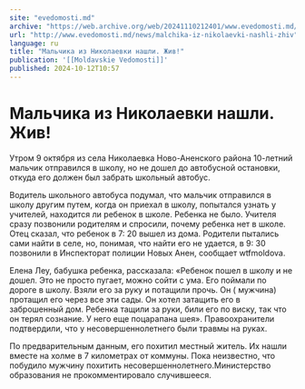 ```yaml
---
site: "evedomosti.md"
archive: "https://web.archive.org/web/20241110212401/www.evedomosti.md/news/malchika-iz-nikolaevki-nashli-zhiv"
url: "http://www.evedomosti.md/news/malchika-iz-nikolaevki-nashli-zhiv"
language: ru
title: "Мальчика из Николаевки нашли. Жив!"
publication: '[[Moldavskie Vedomosti]]'
published: 2024-10-12T10:57
---
```


# Мальчика из Николаевки нашли. Жив!

Утром 9 октября из села Николаевка Ново-Аненского района 10-летний мальчик отправился в школу, но не дошел до автобусной остановки, откуда его должен был забрать школьный автобус.

Водитель школьного автобуса подумал, что мальчик отправился в школу другим путем, когда он приехал в школу, попытался узнать у учителей, находится ли ребенок в школе. Ребенка не было. Учителя сразу позвонили родителям и спросили, почему ребенка нет в школе. Отец сказал, что ребенок в 7: 20 вышел из дома. Родители пытались сами найти в селе, но, понимая, что найти его не удается, в 9: 30 позвонили в Инспекторат полиции Новых Анен, сообщает wtfmoldova.

Елена Леу, бабушка ребенка, рассказала: «Ребенок пошел в школу и не дошел. Это не просто пугает, можно сойти с ума. Его поймали по дороге в школу. Взяли его за руку и потащили прочь. Он ( мужчина) протащил его через все эти сады. Он хотел затащить его в заброшенный дом. Ребенка тащили за руки, били его по виску, так что он терял сознание. У него еще поцарапана шея». Правоохранители подтвердили, что у несовершеннолетнего были травмы на руках.

По предварительным данным, его похитил местный житель. Их нашли вместе на холме в 7 километрах от коммуны. Пока неизвестно, что побудило мужчину похитить несовершеннолетнего.Министерство образования не прокомментировало случившееся.